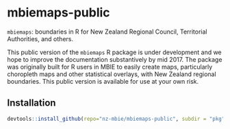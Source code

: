 # mbiemaps-public
`mbiemaps`: boundaries in R for New Zealand Regional Council, Territorial Authorities, and others.  

This public version of the `mbiemaps` R package is under development and we hope to improve the documentation substantively by mid 2017.  The package was originally built for R users in MBIE to easily create maps, particularly choropleth maps and other statistical overlays, with New Zealand regional boundaries.  This public version is available for use at your own risk.


## Installation

```R
devtools::install_github(repo="nz-mbie/mbiemaps-public", subdir = "pkg")
```
